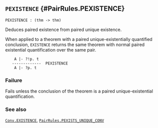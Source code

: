 ## `PEXISTENCE` {#PairRules.PEXISTENCE}


```
PEXISTENCE : (thm -> thm)
```



Deduces paired existence from paired unique existence.


When applied to a theorem with a paired unique-existentially quantified
conclusion, `EXISTENCE` returns the same theorem with normal paired
existential quantification over the same pair.
    
        A |- ?!p. t
       -------------  PEXISTENCE
        A |- ?p. t
    



### Failure

Fails unless the conclusion of the theorem is a paired unique-existential
quantification.

### See also

[`Conv.EXISTENCE`](#Conv.EXISTENCE), [`PairRules.PEXISTS_UNIQUE_CONV`](#PairRules.PEXISTS_UNIQUE_CONV)


